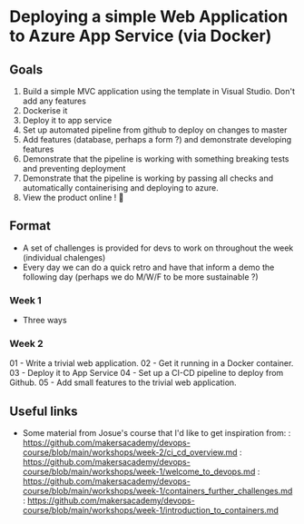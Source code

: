 # Deploying a simple Web Application to Azure App Service (via Docker)

## Goals

1. Build a simple MVC application using the template in Visual Studio. Don't add any features
2. Dockerise it
3. Deploy it to app service
4. Set up automated pipeline from github to deploy on changes to master
5. Add features (database, perhaps a form ?) and demonstrate developing features
6. Demonstrate that the pipeline is working with something breaking tests and preventing deployment
7. Demonstrate that the pipeline is working by passing all checks and automatically containerising and deploying to azure. 
8. View the product online ! 🎉

## Format

- A set of challenges is provided for devs to work on throughout the week (individual chalenges)
- Every day we can do a quick retro and have that inform a demo the following day (perhaps we do M/W/F to be more sustainable ?)

### Week 1
- Three ways

### Week 2
01 - Write a trivial web application.
02 - Get it running in a Docker container.
03 - Deploy it to App Service
04 - Set up a CI-CD pipeline to deploy from Github.
05 - Add small features to the trivial web application.


## Useful links

- Some material from Josue's course that I'd like to get inspiration from:
    : https://github.com/makersacademy/devops-course/blob/main/workshops/week-2/ci_cd_overview.md
    : https://github.com/makersacademy/devops-course/blob/main/workshops/week-1/welcome_to_devops.md
    : https://github.com/makersacademy/devops-course/blob/main/workshops/week-1/containers_further_challenges.md
    : https://github.com/makersacademy/devops-course/blob/main/workshops/week-1/introduction_to_containers.md